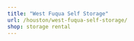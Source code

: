 ```yaml
---
title: "West Fuqua Self Storage"
url: /houston/west-fuqua-self-storage/
shop: storage rental
---
```

